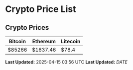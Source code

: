 # Crypto Price List

## Crypto Prices
| Bitcoin | Ethereum | Litecoin |
| ------- | -------- | -------- |
| $85266 | $1637.46 | $78.4 |
**Last Updated:** 2025-04-15 03:56 UTC
**Last Updated:** $DATE$
